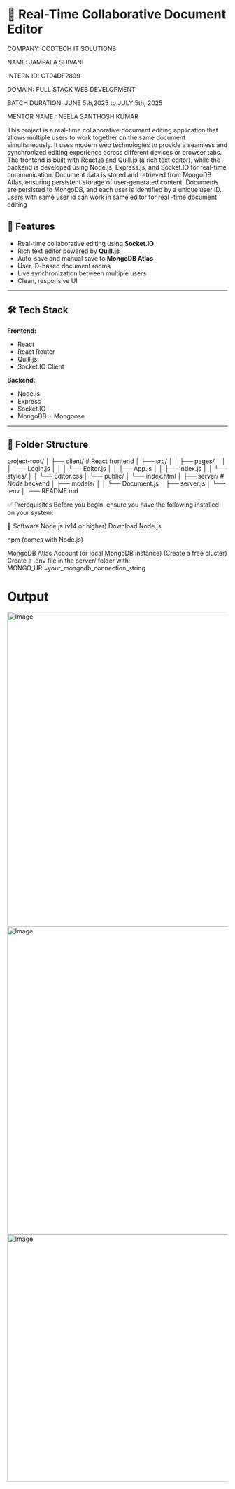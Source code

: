 # 📄 Real-Time Collaborative Document Editor

COMPANY: CODTECH IT SOLUTIONS

NAME: JAMPALA SHIVANI

INTERN ID: CT04DF2899

DOMAIN: FULL STACK WEB DEVELOPMENT

BATCH DURATION: JUNE 5th,2025 to JULY 5th, 2025

MENTOR NAME : NEELA SANTHOSH KUMAR


This project is a real-time collaborative document editing application that allows multiple users to work together on the same document simultaneously. It uses modern web technologies to provide a seamless and synchronized editing experience across different devices or browser tabs.
The frontend is built with React.js and Quill.js (a rich text editor), while the backend is developed using Node.js, Express.js, and Socket.IO for real-time communication. Document data is stored and retrieved from MongoDB Atlas, ensuring persistent storage of user-generated content.
Documents are persisted to MongoDB, and each user is identified by a unique user ID. users with same user id can work in same editor for real -time document editing 

## 🚀 Features

- Real-time collaborative editing using **Socket.IO**
- Rich text editor powered by **Quill.js**
- Auto-save and manual save to **MongoDB Atlas**
- User ID-based document rooms
- Live synchronization between multiple users
- Clean, responsive UI

---

## 🛠️ Tech Stack

**Frontend:**
- React
- React Router
- Quill.js
- Socket.IO Client

**Backend:**
- Node.js
- Express
- Socket.IO
- MongoDB + Mongoose

---

## 📁 Folder Structure
project-root/
│
├── client/ # React frontend
│ ├── src/
│ │ ├── pages/
│ │ │ ├── Login.js
│ │ │ └── Editor.js
│ │ ├── App.js
│ │ ├── index.js
│ │ └── styles/
│ │ └── Editor.css
│ └── public/
│ └── index.html
│
├── server/ # Node backend
│ ├── models/
│ │ └── Document.js
│ ├── server.js
│ └── .env
│
└── README.md

✅ Prerequisites
Before you begin, ensure you have the following installed on your system:

🔧 Software
Node.js (v14 or higher)
Download Node.js

npm (comes with Node.js)

MongoDB Atlas Account (or local MongoDB instance)  (Create a free cluster)
Create a .env file in the server/ folder with: MONGO_URI=your_mongodb_connection_string

# Output
<img width="1299" height="718" alt="Image" src="https://github.com/user-attachments/assets/6c550ab0-1f36-4e4b-8b11-383daaa492f8" />
<img width="1294" height="703" alt="Image" src="https://github.com/user-attachments/assets/2da2e029-3e6e-4823-82ea-ea3ca3dd6bc8" />
<img width="1112" height="565" alt="Image" src="https://github.com/user-attachments/assets/1d6cb610-eb0d-4883-9647-20069c7b21b0" />
